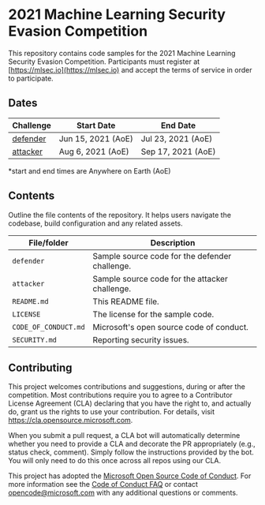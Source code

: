 <!--
---
page_type: sample
languages:
- python
description: "2021 Machine Learning Security Evasion Competition Sample Code"
urlFragment: "Azure/2021-machine-learning-security-evasion-competition"
---
-->

# 2021 Machine Learning Security Evasion Competition

<!-- 
Guidelines on README format: https://review.docs.microsoft.com/help/onboard/admin/samples/concepts/readme-template?branch=master

Guidance on onboarding samples to docs.microsoft.com/samples: https://review.docs.microsoft.com/help/onboard/admin/samples/process/onboarding?branch=master

Taxonomies for products and languages: https://review.docs.microsoft.com/new-hope/information-architecture/metadata/taxonomies?branch=master
-->

This repository contains code samples for the 2021 Machine Learning Security Evasion Competition.  Participants must register at [https://mlsec.io](https://mlsec.io) and accept the terms of service in order to participate.

## Dates
| Challenge         | Start Date                  |  End Date          |
|-------------------|-----------------------------|--------------------|
| [defender](https://github.com/Azure/2021-machine-learning-security-evasion-competition/tree/master/defender)   | Jun 15, 2021 (AoE) | Jul 23, 2021 (AoE) |
| [attacker](https://github.com/Azure/2021-machine-learning-security-evasion-competition/tree/master/attacker)   | Aug 6, 2021 (AoE) | Sep 17, 2021 (AoE) |

*start and end times are Anywhere on Earth (AoE)


## Contents

Outline the file contents of the repository. It helps users navigate the codebase, build configuration and any related assets.

| File/folder       | Description                                    |
|-------------------|------------------------------------------------|
| `defender`        | Sample source code for the defender challenge. |
| `attacker`        | Sample source code for the attacker challenge. |
| `README.md`       | This README file.                              |
| `LICENSE`         | The license for the sample code.               |
| `CODE_OF_CONDUCT.md` | Microsoft's open source code of conduct. |
| `SECURITY.md` | Reporting security issues. |


## Contributing

This project welcomes contributions and suggestions, during or after the competition.  Most contributions require you to agree to a
Contributor License Agreement (CLA) declaring that you have the right to, and actually do, grant us
the rights to use your contribution. For details, visit https://cla.opensource.microsoft.com.

When you submit a pull request, a CLA bot will automatically determine whether you need to provide
a CLA and decorate the PR appropriately (e.g., status check, comment). Simply follow the instructions
provided by the bot. You will only need to do this once across all repos using our CLA.

This project has adopted the [Microsoft Open Source Code of Conduct](https://opensource.microsoft.com/codeofconduct/).
For more information see the [Code of Conduct FAQ](https://opensource.microsoft.com/codeofconduct/faq/) or
contact [opencode@microsoft.com](mailto:opencode@microsoft.com) with any additional questions or comments.
